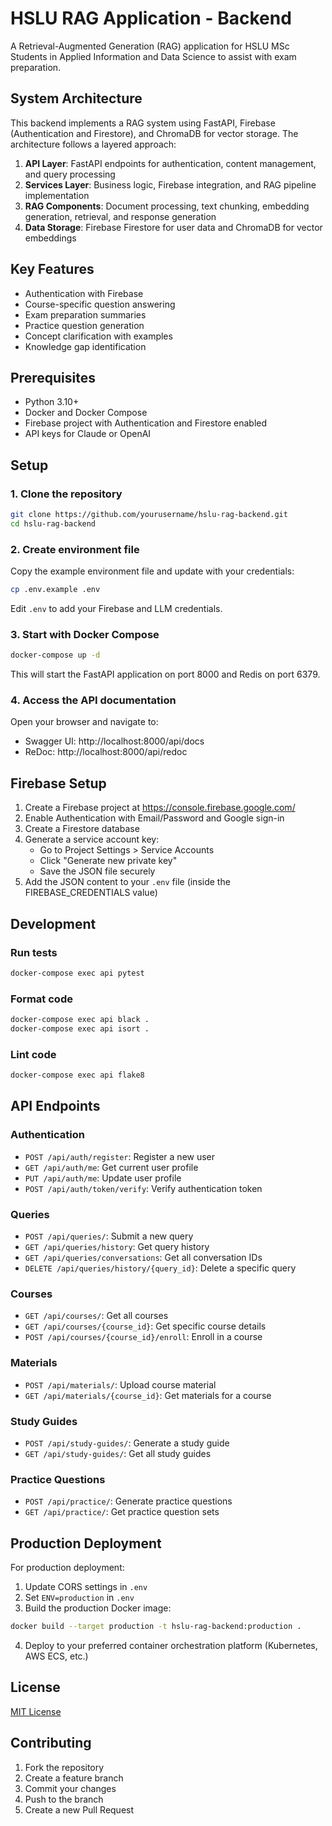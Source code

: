 # HSLU RAG Application - Backend

A Retrieval-Augmented Generation (RAG) application for HSLU MSc Students in Applied Information and Data Science to assist with exam preparation.

## System Architecture

This backend implements a RAG system using FastAPI, Firebase (Authentication and Firestore), and ChromaDB for vector storage. The architecture follows a layered approach:

1. **API Layer**: FastAPI endpoints for authentication, content management, and query processing
2. **Services Layer**: Business logic, Firebase integration, and RAG pipeline implementation
3. **RAG Components**: Document processing, text chunking, embedding generation, retrieval, and response generation
4. **Data Storage**: Firebase Firestore for user data and ChromaDB for vector embeddings

## Key Features

- Authentication with Firebase
- Course-specific question answering
- Exam preparation summaries
- Practice question generation
- Concept clarification with examples
- Knowledge gap identification

## Prerequisites

- Python 3.10+
- Docker and Docker Compose
- Firebase project with Authentication and Firestore enabled
- API keys for Claude or OpenAI

## Setup

### 1. Clone the repository

```bash
git clone https://github.com/yourusername/hslu-rag-backend.git
cd hslu-rag-backend
```

### 2. Create environment file

Copy the example environment file and update with your credentials:

```bash
cp .env.example .env
```

Edit `.env` to add your Firebase and LLM credentials.

### 3. Start with Docker Compose

```bash
docker-compose up -d
```

This will start the FastAPI application on port 8000 and Redis on port 6379.

### 4. Access the API documentation

Open your browser and navigate to:
- Swagger UI: http://localhost:8000/api/docs
- ReDoc: http://localhost:8000/api/redoc

## Firebase Setup

1. Create a Firebase project at https://console.firebase.google.com/
2. Enable Authentication with Email/Password and Google sign-in
3. Create a Firestore database
4. Generate a service account key:
   - Go to Project Settings > Service Accounts
   - Click "Generate new private key"
   - Save the JSON file securely
5. Add the JSON content to your `.env` file (inside the FIREBASE_CREDENTIALS value)

## Development

### Run tests

```bash
docker-compose exec api pytest
```

### Format code

```bash
docker-compose exec api black .
docker-compose exec api isort .
```

### Lint code

```bash
docker-compose exec api flake8
```

## API Endpoints

### Authentication

- `POST /api/auth/register`: Register a new user
- `GET /api/auth/me`: Get current user profile
- `PUT /api/auth/me`: Update user profile
- `POST /api/auth/token/verify`: Verify authentication token

### Queries

- `POST /api/queries/`: Submit a new query
- `GET /api/queries/history`: Get query history
- `GET /api/queries/conversations`: Get all conversation IDs
- `DELETE /api/queries/history/{query_id}`: Delete a specific query

### Courses

- `GET /api/courses/`: Get all courses
- `GET /api/courses/{course_id}`: Get specific course details
- `POST /api/courses/{course_id}/enroll`: Enroll in a course

### Materials

- `POST /api/materials/`: Upload course material
- `GET /api/materials/{course_id}`: Get materials for a course

### Study Guides

- `POST /api/study-guides/`: Generate a study guide
- `GET /api/study-guides/`: Get all study guides

### Practice Questions

- `POST /api/practice/`: Generate practice questions
- `GET /api/practice/`: Get practice question sets

## Production Deployment

For production deployment:

1. Update CORS settings in `.env`
2. Set `ENV=production` in `.env`
3. Build the production Docker image:

```bash
docker build --target production -t hslu-rag-backend:production .
```

4. Deploy to your preferred container orchestration platform (Kubernetes, AWS ECS, etc.)

## License

[MIT License](LICENSE)

## Contributing

1. Fork the repository
2. Create a feature branch
3. Commit your changes
4. Push to the branch
5. Create a new Pull Request